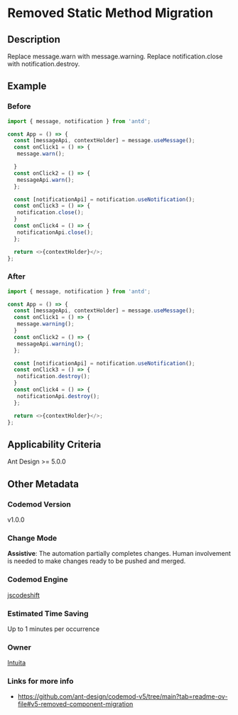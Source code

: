 # Removed Static Method Migration

## Description
Replace message.warn with message.warning.
Replace notification.close with notification.destroy.

## Example

### Before

```ts
import { message, notification } from 'antd';

const App = () => {
  const [messageApi, contextHolder] = message.useMessage();
  const onClick1 = () => {
   message.warn();

  }
  const onClick2 = () => {
   messageApi.warn();
  };

  const [notificationApi] = notification.useNotification();
  const onClick3 = () => {
   notification.close();
  }
  const onClick4 = () => {
   notificationApi.close();
  };

  return <>{contextHolder}</>;
};

```

### After

```ts
import { message, notification } from 'antd';

const App = () => {
  const [messageApi, contextHolder] = message.useMessage();
  const onClick1 = () => {
   message.warning();
  }
  const onClick2 = () => {
   messageApi.warning();
  };

  const [notificationApi] = notification.useNotification();
  const onClick3 = () => {
   notification.destroy();
  }
  const onClick4 = () => {
   notificationApi.destroy();
  };

  return <>{contextHolder}</>;
};
```

## Applicability Criteria

Ant Design >= 5.0.0

## Other Metadata

### Codemod Version

v1.0.0

### Change Mode

**Assistive**: The automation partially completes changes. Human involvement is needed to make changes ready to be pushed and merged.

### **Codemod Engine**

[jscodeshift](https://github.com/facebook/jscodeshift)

### Estimated Time Saving

Up to 1 minutes per occurrence

### Owner

[Intuita](https://github.com/intuita-inc)

### Links for more info

-   https://github.com/ant-design/codemod-v5/tree/main?tab=readme-ov-file#v5-removed-component-migration
